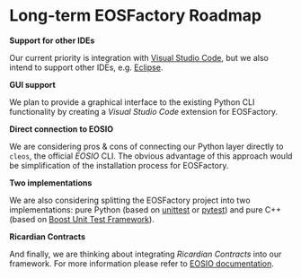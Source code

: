 # Long-term EOSFactory Roadmap

**Support for other IDEs**

Our current priority is integration with [Visual Studio Code](https://code.visualstudio.com), but we also intend to support other IDEs, e.g. [Eclipse](https://www.eclipse.org/ide/).

**GUI support**

We plan to provide a graphical interface to the existing Python CLI functionality by creating a *Visual Studio Code* extension for EOSFactory.

**Direct connection to EOSIO**

We are considering pros & cons of connecting our Python layer directly to `cleos`, the official *EOSIO* CLI. The obvious advantage of this approach would be simplification of the installation process for EOSFactory.

**Two implementations**

We are also considering splitting the EOSFactory project into two implementations: pure Python (based on [unittest](https://docs.python.org/3/library/unittest.html) or [pytest](https://docs.pytest.org/en/latest/)) and pure C++ (based on [Boost Unit Test Framework](https://www.boost.org/doc/libs/1_53_0/libs/test/doc/html/utf.html)).

**Ricardian Contracts**

And finally, we are thinking about integrating *Ricardian Contracts* into our framework. For more information please refer to [EOSIO documentation](https://github.com/EOSIO/eos/wiki/Tutorial-Hello-World-Contract#hello-world-ricardian-contract).

